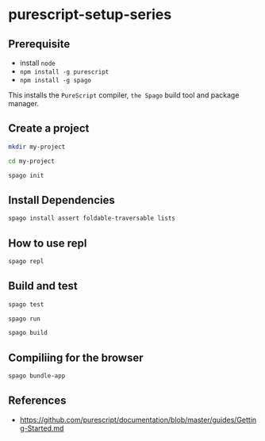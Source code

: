 # purescript-setup-series

## Prerequisite

- install `node`
- `npm install -g purescript`
- `npm install -g spago`

This installs the `PureScript` compiler, `the Spago` build tool and package manager.

## Create a project

```bash
mkdir my-project

cd my-project

spago init
```

## Install Dependencies

```bash
spago install assert foldable-traversable lists
```

## How to use repl

```bash
spago repl
```

## Build and test

```bash
spago test

spago run

spago build
```

## Compiliing for the browser

```bash
spago bundle-app
```

## References

- <https://github.com/purescript/documentation/blob/master/guides/Getting-Started.md>
